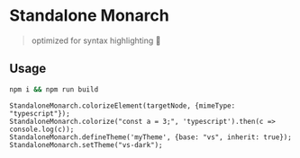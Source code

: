 # Standalone Monarch

> optimized for syntax highlighting 🦋

## Usage

```bash
npm i && npm run build
```

```tsx
StandaloneMonarch.colorizeElement(targetNode, {mimeType: "typescript"});
StandaloneMonarch.colorize("const a = 3;", 'typescript').then(c => console.log(c));
StandaloneMonarch.defineTheme('myTheme', {base: "vs", inherit: true});
StandaloneMonarch.setTheme("vs-dark");
```
